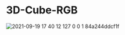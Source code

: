 # 3D-Cube-RGB
![2021-09-19 17 40 12 127 0 0 1 84a244ddcf1f](https://user-images.githubusercontent.com/8512868/133933632-f6175d60-ab8b-4a11-8465-0051c6152fd0.jpg)
